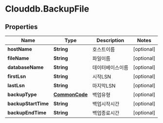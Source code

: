 # Clouddb.BackupFile

## Properties
Name | Type | Description | Notes
------------ | ------------- | ------------- | -------------
**hostName** | **String** | 호스트이름 | [optional] 
**fileName** | **String** | 파일이름 | [optional] 
**databaseName** | **String** | 데이터베이스이름 | [optional] 
**firstLsn** | **String** | 시작LSN | [optional] 
**lastLsn** | **String** | 마지막LSN | [optional] 
**backupType** | [**CommonCode**](CommonCode.md) | 백업유형 | [optional] 
**backupStartTime** | **String** | 백업시작시간 | [optional] 
**backupEndTime** | **String** | 백업종료시간 | [optional] 



